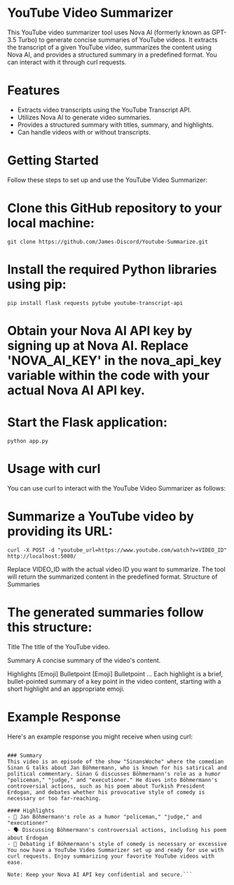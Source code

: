 
# YouTube Video Summarizer

This YouTube video summarizer tool uses Nova AI (formerly known as GPT-3.5 Turbo) to generate concise summaries of YouTube videos. It extracts the transcript of a given YouTube video, summarizes the content using Nova AI, and provides a structured summary in a predefined format. You can interact with it through curl requests.

# Features

- Extracts video transcripts using the YouTube Transcript API.
- Utilizes Nova AI to generate video summaries.
- Provides a structured summary with titles, summary, and highlights.
- Can handle videos with or without transcripts.

# Getting Started

Follow these steps to set up and use the YouTube Video Summarizer:

# Clone this GitHub repository to your local machine:
```git clone https://github.com/James-Discord/Youtube-Summarize.git```

# Install the required Python libraries using pip:
```pip install flask requests pytube youtube-transcript-api```

# Obtain your Nova AI API key by signing up at Nova AI. Replace 'NOVA_AI_KEY' in the nova_api_key variable within the code with your actual Nova AI API key.

# Start the Flask application:
```python app.py```


# Usage with curl

You can use curl to interact with the YouTube Video Summarizer as follows:

# Summarize a YouTube video by providing its URL:
```curl -X POST -d "youtube_url=https://www.youtube.com/watch?v=VIDEO_ID" http://localhost:5000/```

Replace VIDEO_ID with the actual video ID you want to summarize.
The tool will return the summarized content in the predefined format.
Structure of Summaries

# The generated summaries follow this structure:

Title
The title of the YouTube video.

Summary
A concise summary of the video's content.

Highlights
[Emoji] Bulletpoint
[Emoji] Bulletpoint
...
Each highlight is a brief, bullet-pointed summary of a key point in the video content, starting with a short highlight and an appropriate emoji.

# Example Response

Here's an example response you might receive when using curl:

```### Jan Böhmermann ist Humor Polizist, Richter und Henker | SinansWoche DIE SHOW

### Summary
This video is an episode of the show "SinansWoche" where the comedian Sinan G talks about Jan Böhmermann, who is known for his satirical and political commentary. Sinan G discusses Böhmermann's role as a humor "policeman," "judge," and "executioner." He dives into Böhmermann's controversial actions, such as his poem about Turkish President Erdogan, and debates whether his provocative style of comedy is necessary or too far-reaching.

#### Highlights
- 🎤 Jan Böhmermann's role as a humor "policeman," "judge," and "executioner"
- 🗣️ Discussing Böhmermann's controversial actions, including his poem about Erdogan
- 🤔 Debating if Böhmermann's style of comedy is necessary or excessive
You now have a YouTube Video Summarizer set up and ready for use with curl requests. Enjoy summarizing your favorite YouTube videos with ease.

Note: Keep your Nova AI API key confidential and secure.```
